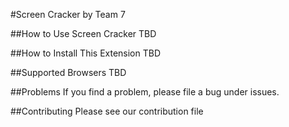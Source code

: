 #Screen Cracker by Team 7

##How to Use Screen Cracker
TBD

##How to Install This Extension
TBD

##Supported Browsers
TBD

##Problems
If you find a problem, please file a bug under issues.

##Contributing
Please see our contribution file
